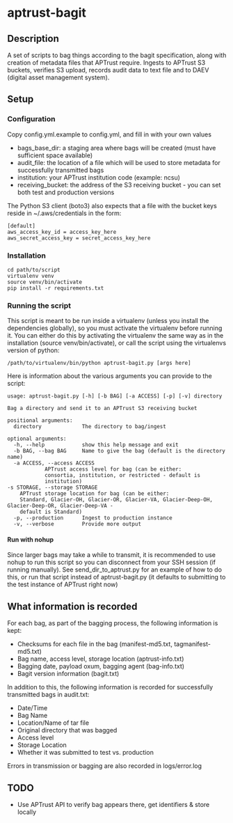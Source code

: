 # aptrust-bagit

## Description

A set of scripts to bag things according to the bagit specification,
along with creation of metadata files that APTrust require. Ingests to
APTrust S3 buckets, verifies S3 upload, records audit data to text file
and to DAEV (digital asset management system).

## Setup

### Configuration

Copy config.yml.example to config.yml, and fill in with your own values

- bags_base_dir: a staging area where bags will be created (must have sufficient space available)
- audit_file: the location of a file which will be used to store metadata for successfully transmitted bags
- institution: your APTrust institution code (example: ncsu)
- receiving_bucket: the address of the S3 receiving bucket - you can set both test and production versions

The Python S3 client (boto3) also expects that a file with the bucket keys reside in ~/.aws/credentials in the form:

    [default]
    aws_access_key_id = access_key_here
    aws_secret_access_key = secret_access_key_here

### Installation

    cd path/to/script
    virtualenv venv
    source venv/bin/activate
    pip install -r requirements.txt

### Running the script

This script is meant to be run inside a virtualenv (unless you install the dependencies globally), so you must activate the virtualenv before running it.
You can either do this by activating the virtualenv the same way as in the installation (source venv/bin/activate), or call the script using the virtualenvs
version of python:

    /path/to/virtualenv/bin/python aptrust-bagit.py [args here]

Here is information about the various arguments you can provide to the script:

	usage: aptrust-bagit.py [-h] [-b BAG] [-a ACCESS] [-p] [-v] directory

	Bag a directory and send it to an APTrust S3 receiving bucket

	positional arguments:
	  directory             The directory to bag/ingest

	optional arguments:
	  -h, --help            show this help message and exit
	  -b BAG, --bag BAG     Name to give the bag (default is the directory name)
	  -a ACCESS, --access ACCESS
				APTrust access level for bag (can be either:
				consortia, institution, or restricted - default is
				institution)
    -s STORAGE, --storage STORAGE
        APTrust storage location for bag (can be either:
        Standard, Glacier-OH, Glacier-OR, Glacier-VA, Glacier-Deep-OH, Glacier-Deep-OR, Glacier-Deep-VA -
        default is Standard)
	  -p, --production      Ingest to production instance
	  -v, --verbose         Provide more output


#### Run with nohup

Since larger bags may take a while to transmit, it is recommended to use nohup to run this script so you can disconnect from your SSH session (if running manually).
See send_dir_to_aptrust.py for an example of how to do this, or run that script instead of aptrust-bagit.py (it defaults to submitting to the test instance of APTrust right now)

## What information is recorded

For each bag, as part of the bagging process, the following information is kept:
  - Checksums for each file in the bag (manifest-md5.txt, tagmanifest-md5.txt)
  - Bag name, access level, storage location (aptrust-info.txt)
  - Bagging date, payload oxum, bagging agent (bag-info.txt)
  - Bagit version information (bagit.txt)

In addition to this, the following information is recorded for successfully transmitted bags in audit.txt:
  - Date/Time
  - Bag Name
  - Location/Name of tar file
  - Original directory that was bagged
  - Access level
  - Storage Location
  - Whether it was submitted to test vs. production

Errors in transmission or bagging are also recorded in logs/error.log

## TODO

- Use APTrust API to verify bag appears there, get identifiers & store
  locally
